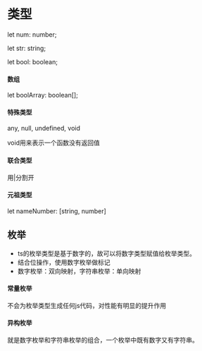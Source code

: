 # 类型

let num: number;

let str: string;

let bool: boolean;

#### 数组

let boolArray: boolean[];



#### 特殊类型

any, null, undefined, void

void用来表示一个函数没有返回值



#### 联合类型

用|分割开



#### 元祖类型

let nameNumber: [string, number]



## 枚举

- ts的枚举类型是基于数字的，故可以将数字类型赋值给枚举类型。
- 结合位操作，使用数字枚举做标记
- 数字枚举：双向映射，字符串枚举：单向映射

#### 常量枚举

不会为枚举类型生成任何js代码，对性能有明显的提升作用

#### 异构枚举

就是数字枚举和字符串枚举的组合，一个枚举中既有数字又有字符串。
